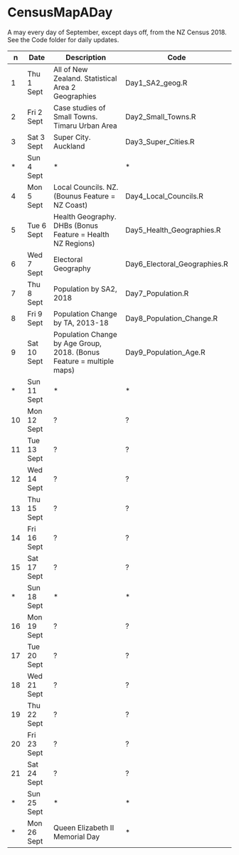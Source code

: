 # CensusMapADay
A may every day of September, except days off, from the NZ Census 2018. See the Code folder for daily updates.

|n  | Date         | Description | Code |
|---| ----------- | ----------- | ----------- |
|1  | Thu 1 Sept  | All of New Zealand. Statistical Area 2 Geographies  | Day1_SA2_geog.R |
|2  | Fri 2 Sept  | Case studies of Small Towns. Timaru Urban Area   | Day2_Small_Towns.R |
|3  | Sat 3 Sept  | Super City. Auckland  | Day3_Super_Cities.R |
| * | Sun 4 Sept  | * | * |
|4  | Mon 5 Sept  | Local Councils. NZ. (Bounus Feature = NZ Coast) | Day4_Local_Councils.R  |
|5  | Tue 6 Sept  | Health Geography. DHBs (Bonus Feature = Health NZ Regions)  | Day5_Health_Geographies.R  |
|6  | Wed 7 Sept  | Electoral Geography  | Day6_Electoral_Geographies.R  |
|7  | Thu 8 Sept  | Population by SA2, 2018  | Day7_Population.R  |
|8  | Fri 9 Sept  | Population Change by TA, 2013-18  |  Day8_Population_Change.R |
|9  | Sat 10 Sept  | Population Change by Age Group, 2018. (Bonus Feature = multiple maps) |  Day9_Population_Age.R |
|*| Sun 11 Sept  |*|*|
|10  | Mon 12 Sept  | ?  |?  |
|11  | Tue 13 Sept  | ?  |?  |
|12 | Wed 14 Sept  | ?  |?  |
|13  | Thu 15 Sept  | ?  |?  |
|14  | Fri 16 Sept  | ?  |?  |
|15  | Sat 17 Sept  | ?  |?  |
|*| Sun 18 Sept |*|*|
|16  | Mon 19 Sept  | ?  |?  |
|17  | Tue 20 Sept  | ?  |?  |
|18 | Wed 21 Sept  | ?  |?  |
|19  | Thu 22 Sept  | ?  |?  |
|20  | Fri 23 Sept  | ?  |?  |
|21  | Sat 24 Sept  | ?  |?  |
|*| Sun 25 Sept |*|*|
|*| Mon 26 Sept |Queen Elizabeth II Memorial Day|*|
